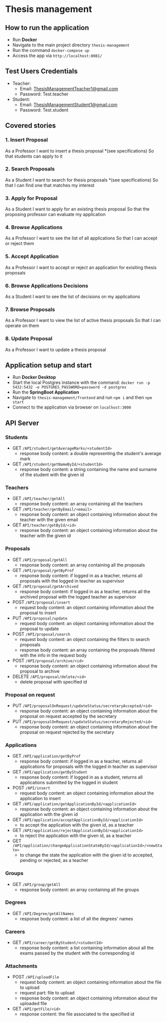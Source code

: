 # Thesis management

## How to run the application

- Run **Docker**
- Navigate to the main project directory `thesis-management`
- Run the command `docker-compose up`
- Access the app via `http://localhost:8081/`

## Test Users Credentials

- Teacher:
  - Email: ThesisManagementTeacher1@gmail.com
  - Password: Test.teacher
- Student:
  - Email: ThesisManagementStudent1@gmail.com
  - Password: Test.student


## Covered stories

### 1. Insert Proposal
As a Professor
I want to insert a thesis proposal *(see specifications)
So that students can apply to it

### 2. Search Proposals
As a Student
I want to search for thesis proposals *(see specifications)
So that I can find one that matches my interest

### 3. Apply for Proposal
As a Student
I want to apply for an existing thesis proposal
So that the proposing professor can evaluate my application

### 4. Browse Applications
As a Professor
I want to see the list of all applications
So that I can accept or reject them

### 5. Accept Application
As a Professor
I want to accept or reject an application for exisiting thesis proposals

### 6. Browse Applications Decisions
As a Student
I want to see the list of decisions on my applications

### 7. Browse Proposals
As a Professor
I want to view the list of active thesis proposals
So that I can operate on them

### 8. Update Proposal
As a Professor
I want to update a thesis proposal

## Application setup and start
- Run **Docker Desktop**
- Start the local Postgres instance with the command: `docker run -p 5432:5432 -e POSTGRES_PASSWORD=password -d postgres`
- Run the **SpringBoot Application**
- Navigate to `thesis-management/frontend` and run `npm i` and then `npm start`
- Connect to the application via browser on `localhost:3000`

## API Server

### Students
- GET `/API/student/getAverageMarks/<studentId>`
  - response body content: a double representing the student's average mark
- GET `/API/student/getNameById/<studentId>`
  - response body content: a string containing the name and surname of the student with the given id
  
### Teachers
- GET `/API/teacher/getAll`
  - response body content: an array containing all the teachers
- GET `/API/teacher/getByEmail/<email>`
  - response body content: an object containing information about the teacher with the given email
- GET `API/teacher/getById/<id>`
  - response body content: an object containing information about the teacher with the given id

### Proposals
- GET `/API/proposal/getAll`
  - response body content: an array containing all the proposals
- GET `/API/proposal/getByProf`
  - response body content: if logged in as a teacher, returns all proposals with the logged in teacher as supervisor
- GET `/API/proposal/getArchived`
  - response body content: if logged in as a teacher, returns all the archived proposal with the logged teacher as supervisor
- POST `/API/proposal/insert`
  - request body content: an object containing information about the proposal to insert
- PUT `/API/proposal/update`
  - request body content: an object containing information about the proposal to update
- POST `/API/proposal/search`
  - request body content: an object containing the filters to search proposals
  - response body content: an array containing the proposals filtered with the info in the request body
- POST `/API/proposal/archive/<id>`
  - response body content: an object containing information about the proposal to archive
- DELETE `/API/proposal/delete/<id>`
  - delete proposal with specified id 

### Proposal on request
- PUT `/API/proposalOnRequest/updateStatus/secretaryAccepted/<id>`
  - response body content: an object containing information about the proposal on request accepted by the secretary
- PUT `/API/proposalOnRequest/updateStatus/secretaryRejected/<id>`
  - response body content: an object containing information about the proposal on request rejected by the secretary

  
### Applications
- GET `/API/application/getByProf`
  - response body content: if logged in as a teacher, returns all applications for proposals with the logged in teacher as supervisor
- GET `/API/application/getByStudent`
  - response body content: if logged in as a student, returns all applications submitted by the logged in student
- POST `/API/insert`
  - request body content: an object containing information about the application to insert
- GET `/API/application/getApplicationById/<applicationId>`
  - response body content: an object containing information about the application with the given id
- GET `/API/application/acceptApplicationById/<applicationId>`
  - to accept the application with the given id, as a teacher
- GET `/API/application/rejectApplicationById/<applicationId>`
  - to reject the application with the given id, as a teacher 
- GET `/API/application/changeApplicationStateById/<applicationId>/<newState>`
  - to change the state the application with the given id to accepted, pending or rejected, as a teacher 

### Groups
- GET `/API/group/getAll`
  - response body content: an array containing all the groups
  
### Degrees
- GET `/API/Degree/getAllNames`
  - response body content: a list of all the degrees' names
  
### Careers
- GET `/API/career/getByStudent/<studentId>`
  - response body content: a list containing information about all the exams passed by the student with the corresponding id
  
### Attachments
- POST `/API/uploadFile`
  - request body content: an object containing information about the file to upload
  - request part: file to upload
  - response body content: an object containing information about the uploaded file
- GET `/API/getFile/<id>`
  - response content: the file associated to the specified id

